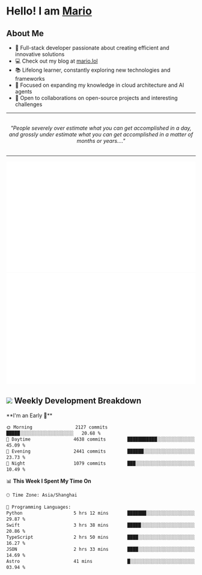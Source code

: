 <h1>Hello! I am <a href="https://github.com/mario1in">Mario</a></h1>

## About Me

- 🔭 Full-stack developer passionate about creating efficient and innovative solutions
- 💻 Check out my blog at [mario.lol](https://mario.lol)
- 📚 Lifelong learner, constantly exploring new technologies and frameworks
- 🌱 Focused on expanding my knowledge in cloud architecture and AI agents
- 🤝 Open to collaborations on open-source projects and interesting challenges

<hr/>
<br/>
<div align="center">
<i>"People severely over estimate what you can get accomplished in a day, and grossly under estimate what you can get accomplished in a matter of months or years...." </i>
</div>
<br/>
<hr/>

![overview](https://raw.githubusercontent.com/mario1in/mario1in/stats-output/generated/overview.svg)
![languages](https://raw.githubusercontent.com/mario1in/mario1in/stats-output/generated/languages.svg)

<h2 align="left">
  <a href="#"><img src="https://emojis.slackmojis.com/emojis/images/1643514062/184/nyancat_big.gif?1643514062" height="30"></a> Weekly Development Breakdown
</h2>
<!--START_SECTION:waka-->
**I'm an Early 🐤** 

```text
🌞 Morning                2127 commits        █████░░░░░░░░░░░░░░░░░░░░   20.68 % 
🌆 Daytime                4638 commits        ███████████░░░░░░░░░░░░░░   45.09 % 
🌃 Evening                2441 commits        ██████░░░░░░░░░░░░░░░░░░░   23.73 % 
🌙 Night                  1079 commits        ███░░░░░░░░░░░░░░░░░░░░░░   10.49 % 
```


📊 **This Week I Spent My Time On** 

```text
🕑︎ Time Zone: Asia/Shanghai

💬 Programming Languages: 
Python                   5 hrs 12 mins       ███████░░░░░░░░░░░░░░░░░░   29.87 % 
Swift                    3 hrs 38 mins       █████░░░░░░░░░░░░░░░░░░░░   20.86 % 
TypeScript               2 hrs 50 mins       ████░░░░░░░░░░░░░░░░░░░░░   16.27 % 
JSON                     2 hrs 33 mins       ████░░░░░░░░░░░░░░░░░░░░░   14.69 % 
Astro                    41 mins             █░░░░░░░░░░░░░░░░░░░░░░░░   03.94 % 
```


<!--END_SECTION:waka-->

